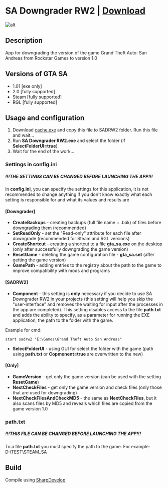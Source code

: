 # SA Downgrader RW2 | [Download](https://github.com/Zalexanninev15/SADRW2/releases/tag/1.2-Beta)
![alt](https://image.jimcdn.com/app/cms/image/transf/dimension=117x10000:format=png/path/s876f79fd6a5f4193/image/i1971da86cd486af0/version/1610909548/image.png)
## Description
App for downgrading the version of the game Grand Theft Auto: San Andreas from Rockstar Games to version 1.0

## Versions of GTA SA

* 1.01 [exe only]
* 2.0 [fully supported]
* Steam [fully supported]
* RGL [fully supported]

## Usage and configuration

1. Download [cache.exe](https://drive.google.com/file/d/1XLe4paTDixkgULMuvpbxJUGufDpcIQIn/view) and copy this file to SADRW2 folder. Run this file and wait...
2. Run **SA Downgrader RW2.exe** and select the folder (if **SelectFolderUI=true**)
3. Wait for the end of the work...

### Settings in config.ini

##### !!!THE SETTINGS CAN BE CHANGED BEFORE LAUNCHING THE APP!!!

In **config.ini**, you can specify the settings for this application, it is not recommended to change anything if you don't know exactly what each setting is responsible for and what its values and results are


#### [Downgrader]

* **CreateBackups** - creating backups (full file name + .bak) of files before downgrading them (recommended)
* **SetReadOnly** - set the "Read-only" attribute for each file after downgrade (recommended for Steam and RGL versions)
* **CreateShortcut** - creating a shortcut to a file **gta_sa.exe** on the desktop (only after successfully downgrading the game version)
* **ResetGame** - deleting the game configuration file - **gta_sa.set** (after getting the game version)
* **GamePath** - adding entries to the registry about the path to the game to improve compatibility with mods and programs

#### [SADRW2]

* **Component** - this setting is **only** necessary if you decide to use SA Downgrader RW2 in your projects (this setting will help you skip the "user-interface" and removes the waiting for input after the processes in the app are completed). This setting disables access to the file **path.txt** and adds the ability to specify, as a parameter for running the EXE application, the path to the folder with the game. 

 Example for cmd: 

  ```shell
  start sadrw2 "E:\Games\Grand Theft Auto San Andreas"
  ```

* **SelectFolderUI** - using GUI for select the folder with the game (path using **path.txt** or **Copmonent=true** are overwritten to the new)

#### [Only]

* **GameVersion** - get only the game version (can be used with the setting **ResetGame**)
* **NextCheckFiles** - get only the game version and check files (only those that are used for downgrading)
* **NextCheckFilesAndCheckMD5** - the same as **NextCheckFiles**, but it also scans files by MD5 and reveals which files are copied from the game version 1.0

### path.txt

##### !!!THIS FILE CAN BE CHANGED BEFORE LAUNCHING THE APP!!!

To a file **path.txt** you must specify the path to the game. For example: D:\TEST\STEAM_SA

## Build
Compile using [SharpDevelop](https://sourceforge.net/projects/sharpdevelop/)